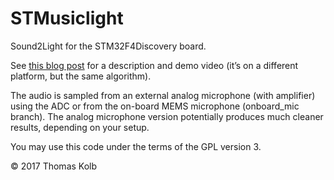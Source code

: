 # STMusiclight

Sound2Light for the STM32F4Discovery board.

See [this blog post](http://blog.tkolb.de/archives/8-Musiclight.html) for a
description and demo video (it’s on a different platform, but the same
algorithm).

The audio is sampled from an external analog microphone (with amplifier) using
the ADC or from the on-board MEMS microphone (onboard_mic branch). The analog
microphone version potentially produces much cleaner results, depending on your
setup.

You may use this code under the terms of the GPL version 3.

© 2017 Thomas Kolb
